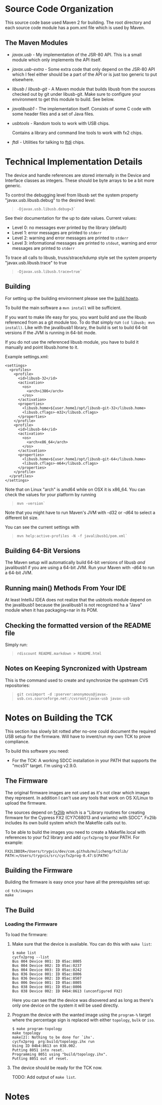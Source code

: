 Source Code Organization
========================

This source code base used Maven 2 for building. The root directory and each
source code module has a pom.xml file which is used by Maven.

The Maven Modules
-----------------

* *javax.usb* - My implementation of the JSR-80 API. This is a small module
  which only implements the API itself.

* *javax.usb-extra* - Some extra code that only depend on the JSR-80 API
  which I feel either should be a part of the API or is just too generic to
  put elsewhere.

* *libusb* / *libusb-git* - A Maven module that builds libusb from the
  sources checked out by git under libusb-git. Make sure to configure your
  environment to get this module to build. See below.

* *javalibusb1* - The implementation itself. Consists of some C code with some header
  files and a set of Java files.

* *usbtools* - Random tools to work with USB chips.

  Contains a library and command line tools to work with fx2 chips.

* *ftdi* - Utilities for talking to [ftdi] chips.

Technical Implementation Details
================================

The device and handle references are stored internally in the Device
and Interface classes as integers. These should be byte arrays to
be a bit more generic.

To control the debugging level from libusb set the system property
"javax.usb.libusb.debug" to the desired level:

>     -Djavax.usb.libusb.debug=3`

See their documentation for the up to date values. Current values:

  * Level 0: no messages ever printed by the library (default)
  * Level 1: error messages are printed to `stderr`
  * Level 2: warning and error messages are printed to `stderr`
  * Level 3: informational messages are printed to `stdout`, warning
    and error messages are printed to `stderr`

To trace all calls to libusb, truss/strace/kdump style set the
system property "javax.usb.libusb.trace" to true

>     -Djavax.usb.libusb.trace=true`

Building
--------

For setting up the building environment please see the [build howto](BUILD.html).

To build the main software a `mvn install` will be sufficient.

If you want to make life easy for you, you want build and use the libusb
referenced from as a git module too. To do that simply run
`(cd libusb; mvn install)`. Like with the javalibusb1 library, the build is
set to build 64-bit versions if the JVM is running in 64-bit mode.

If you do not use the referenced libusb module, you have to build it manually and
point libusb.home to it.

Example settings.xml:

    <settings>
      <profiles>
        <profile>
          <id>libusb-32</id>
          <activation>
            <os>
              <arch>i386</arch>
            </os>
          </activation>
          <properties>
            <libusb.home>${user.home}/opt/libusb-git-32</libusb.home>
            <libusb.cflags>-m32</libusb.cflags>
          </properties>
        </profile>
        <profile>
          <id>libusb-64</id>
          <activation>
            <os>
              <arch>x86_64</arch>
            </os>
          </activation>
          <properties>
            <libusb.home>${user.home}/opt/libusb-git-64</libusb.home>
            <libusb.cflags>-m64</libusb.cflags>
          </properties>
        </profile>
      </profiles>
    </settings>

Note that on Linux "arch" is amd64 while on OSX it is x86_64.
You can check the values for your platform by running

>     mvn -version`

Note that you might have to run Maven's JVM with -d32 or -d64 to select a different bit size.

You can see the current settings with

>     mvn help:active-profiles -N -f javalibusb1/pom.xml`

Building 64-Bit Versions
------------------------

The Maven setup will automatically build 64-bit versions of libusb *and*
javalibusb1 if you are using a 64-bit JVM. Run your Maven with -d64 to run a
64-bit JVM.

Running main() Methods From Your IDE
------------------------------------

At least IntelliJ IDEA does not realize that the usbtools module depend on the
javalibusb1 because the javalibusb1 is not recognized ha a "Java" module when
it has packaging=nar in its POM.

Checking the formatted version of the README file
-------------------------------------------------

Simply run:

>     rdiscount README.markdown > README.html

Notes on Keeping Syncronized with Upstream
------------------------------------------

This is the command used to create and synchronize the upstream CVS repositories:

>     git cvsimport -d :pserver:anonymous@javax-usb.cvs.sourceforge.net:/cvsroot/javax-usb javax-usb

Notes on Building the TCK
=========================

This section has slowly bit rotted after no-one could document the required USB setup
for the firmware. Will have to invent/run my own TCK to prove compliance.

To build this software you need:

  * For the TCK: A working SDCC installation in your PATH that supports
    the "mcs51" target. I'm using v2.9.0.

The Firmware
------------

The original firmware images are not used as it's not clear which
images they represent. In addition I can't use any tools that work
on OS X/Linux to upload the firmware.

The sources depend on [fx2lib] which is a "Library routines for
creating firmware for the Cypress FX2 (CY7C68013 and variants) with
SDCC". Fx2lib includes its own build system which the Makefile calls out to.

To be able to build the images you need to create a Makefile.local
with references to your fx2 library and add `cycfx2prog` to your
PATH. For example:

    FX2LIBDIR=/Users/trygvis/dev/com.github/mulicheng/fx2lib/
    PATH:=/Users/trygvis/src/cycfx2prog-0.47:$(PATH)

Building the Firmware
---------------------

Building the firmware is easy once your have all the prerequisites set up:

    cd tck/images
    make

The Build
---------

### Loading the Firmware

To load the firmware:

 1. Make sure that the device is available. You can do this with `make list`:

        $ make list
        cycfx2prog --list
        Bus 004 Device 001: ID 05ac:8005
        Bus 004 Device 002: ID 05ac:0237
        Bus 004 Device 003: ID 05ac:8242
        Bus 036 Device 001: ID 05ac:8006
        Bus 036 Device 002: ID 05ac:8507
        Bus 006 Device 001: ID 05ac:8005
        Bus 038 Device 001: ID 05ac:8006
        Bus 038 Device 002: ID 04b4:8613 (unconfigured FX2)

    Here you can see that the device was disovered and as long as
    there's only one device on the system it will be used directly.

 1. Program the device with the wanted image using the `program-%`
    target where the percentage sign is replaced with either
    `topology`, `bulk` or `iso`.

        $ make program-topology
        make topology
        make[2]: Nothing to be done for `ihx'.
        cycfx2prog  prg:build/topology.ihx run
        Using ID 04b4:8613 on 038.002.
        Putting 8051 into reset.
        Programming 8051 using "build/topology.ihx".
        Putting 8051 out of reset.

 1. The device should be ready for the TCK now.

    TODO: Add output of `make list`.

Notes
=====

[fx2lib]: http://github.com/trygvis/fx2lib "fx2lib"
[ftdi]: http://www.ftdichip.com/ "FTDI"
